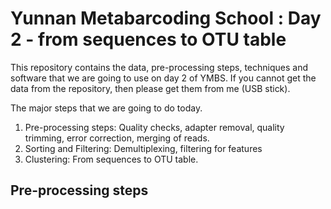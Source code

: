 # Yunnan Metabarcoding School : Day 2 - from sequences to OTU table
This repository contains the data, pre-processing steps, techniques and software that we are going to use on day 2 of YMBS. If you cannot get the data from the repository, then please get them from me (USB stick). 

The major steps that we are going to do today. 
1. Pre-processing steps: Quality checks, adapter removal, quality trimming, error correction, merging of reads.
2. Sorting and Filtering: Demultiplexing, filtering for features
3. Clustering: From sequences to OTU table. 

## Pre-processing steps
